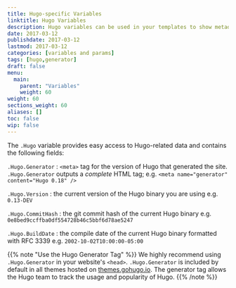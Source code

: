 ```yaml
---
title: Hugo-specific Variables
linktitle: Hugo Variables
description: Hugo variables can be used in your templates to show metadata such as Hugo version and commit hashes.
date: 2017-03-12
publishdate: 2017-03-12
lastmod: 2017-03-12
categories: [variables and params]
tags: [hugo,generator]
draft: false
menu:
  main:
    parent: "Variables"
    weight: 60
weight: 60
sections_weight: 60
aliases: []
toc: false
wip: false
---
```


The `.Hugo` variable provides easy access to Hugo-related data and contains the following fields:

`.Hugo.Generator`
: `<meta>` tag for the version of Hugo that generated the site. `.Hugo.Generator` outputs a *complete* HTML tag; e.g. `<meta name="generator" content="Hugo 0.18" />`

`.Hugo.Version`
: the current version of the Hugo binary you are using e.g. `0.13-DEV`<br>

`.Hugo.CommitHash`
: the git commit hash of the current Hugo binary e.g. `0e8bed9ccffba0df554728b46c5bbf6d78ae5247`

`.Hugo.BuildDate`
: the compile date of the current Hugo binary formatted with RFC 3339 e.g. `2002-10-02T10:00:00-05:00`<br>

{{% note "Use the Hugo Generator Tag" %}}
We highly recommend using `.Hugo.Generator` in your website's `<head>`. `.Hugo.Generator` is included by default in all themes hosted on [themes.gohugo.io](http://themes.gohugo.io). The generator tag allows the Hugo team to track the usage and popularity of Hugo.
{{% /note %}}

